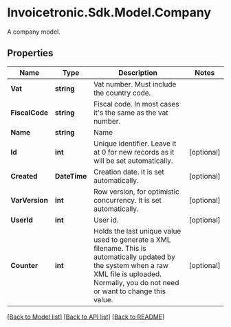 # Invoicetronic.Sdk.Model.Company
A company model.

## Properties

Name | Type | Description | Notes
------------ | ------------- | ------------- | -------------
**Vat** | **string** | Vat number. Must include the country code. | 
**FiscalCode** | **string** | Fiscal code. In most cases it&#39;s the same as the vat number. | 
**Name** | **string** | Name | 
**Id** | **int** | Unique identifier. Leave it at 0 for new records as it will be set automatically. | [optional] 
**Created** | **DateTime** | Creation date. It is set automatically. | [optional] 
**VarVersion** | **int** | Row version, for optimistic concurrency. It is set automatically. | [optional] 
**UserId** | **int** | User id. | [optional] 
**Counter** | **int** | Holds the last unique value used to generate a XML filename. This is automatically updated by the system   when a raw XML file is uploaded. Normally, you do not need or want to change this value. | [optional] 

[[Back to Model list]](../../README.md#documentation-for-models) [[Back to API list]](../../README.md#documentation-for-api-endpoints) [[Back to README]](../../README.md)

